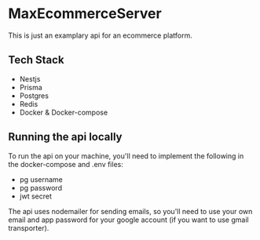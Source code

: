 # MaxEcommerceServer #
This is just an examplary api for an ecommerce platform.

## Tech Stack ##
- Nestjs
- Prisma
- Postgres
- Redis
- Docker & Docker-compose

## Running the api locally ##
To run the api on your machine, you'll need to implement the following in the docker-compose and .env files:
- pg username
- pg password
- jwt secret

The api uses nodemailer for sending emails, so you'll need to use your own email and app password for your google account (if you want to use gmail transporter).
